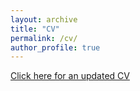 ```yaml
---
layout: archive
title: "CV"
permalink: /cv/
author_profile: true
---
```


[Click here for an updated CV](https://github.com/kliao12/kliao12.github.io/blob/master/files/Kevin_Liao_CV.pdf)


